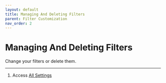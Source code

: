 ```yaml
---
layout: default
title: Managing And Deleting Filters
parent: Filter Customization
nav_order: 2
---
```


# Managing And Deleting Filters

Change your filters or delete them.

---

1. Access <a href="" target="_blank">All Settings</a>